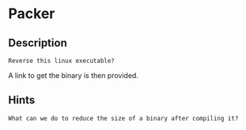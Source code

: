 # Packer

## Description

```
Reverse this linux executable?
```

A link to get the binary is then provided.

## Hints

```
What can we do to reduce the size of a binary after compiling it?
```
